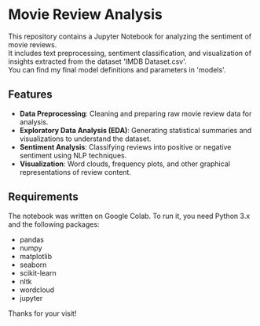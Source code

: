 # Movie Review Analysis

This repository contains a Jupyter Notebook for analyzing the sentiment of movie reviews.  
It includes text preprocessing, sentiment classification, and visualization of insights extracted from the dataset 'IMDB Dataset.csv'.  
You can find my final model definitions and parameters in 'models'.

## Features
- **Data Preprocessing**: Cleaning and preparing raw movie review data for analysis.
- **Exploratory Data Analysis (EDA)**: Generating statistical summaries and visualizations to understand the dataset.
- **Sentiment Analysis**: Classifying reviews into positive or negative sentiment using NLP techniques.
- **Visualization**: Word clouds, frequency plots, and other graphical representations of review content.

## Requirements
The notebook was written on Google Colab. To run it,  you need Python 3.x and the following packages:
- pandas
- numpy
- matplotlib
- seaborn
- scikit-learn
- nltk
- wordcloud
- jupyter

Thanks for your visit!
